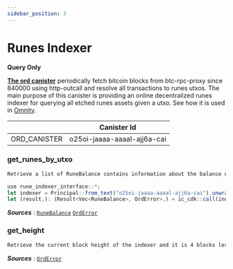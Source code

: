 ```yaml
---
sidebar_position: 3
---
```


# Runes Indexer
**Query Only**

**[The ord canister](https://github.com/octopus-network/ord-canister)** periodically fetch bitcoin blocks from btc-rpc-proxy since 840000 using http-outcall and resolve all transactions to runes utxos. The main purpose of this canister is providing an online decentralized runes indexer for querying all etched runes assets given a utxo. See how it is used in [Omnity](https://github.com/octopus-network/omnity-interoperability/blob/main/customs/oracle_canister/src/oracle.rs#L26).

|  | Canister Id |
| --- | --- |
| ORD_CANISTER | o25oi-jaaaa-aaaal-ajj6a-cai |

### get_runes_by_utxo
```md title="get_runes_by_utxo(txid: String, vout: u32) -> Result<Vec<RuneBalance>, OrdError>"
Retrieve a list of RuneBalance contains information about the balance of the runes associated with a particular utxo from the vout and txid.
```
```jsx title="Rust Usage Example:"
use rune_indexer_interface::*;
let indexer = Principal::from_text("o25oi-jaaaa-aaaal-ajj6a-cai").unwrap();
let (result,): (Result<Vec<RuneBalance>, OrdError>,) = ic_cdk::call(indexer, "get_runes_by_utxo", ("ee8345590d85047c66a0e131153e5202b9bda3990bd07decd9df0a9bb2589348", 0)).await.unwrap();
```
***Sources*** : 
[`RuneBalance`](https://github.com/octopus-network/ord-canister/blob/master/src/index/entry.rs#L15)
[`OrdError`](https://github.com/octopus-network/ord-canister/blob/master/src/lib.rs#L40)

### get_height
```md title="get_height() -> Result<(u32, String), OrdError>"
Retrieve the current block height of the indexer and it is 4 blocks less than the latest height on the bitcoin chain.
```
***Sources*** : [`OrdError`](https://github.com/octopus-network/ord-canister/blob/master/src/lib.rs#L40)
